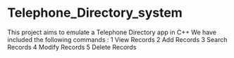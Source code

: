 # Telephone_Directory_system
This project aims to emulate a Telephone Directory app in C++ 
We have included the following commands : 
1 View Records 
2 Add Records 
3 Search Records 
4 Modify Records 
5 Delete Records

